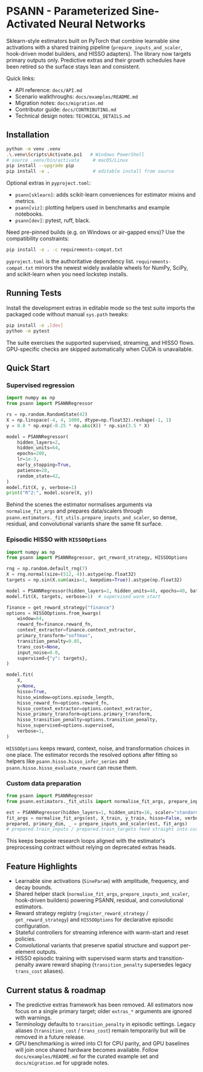 # PSANN - Parameterized Sine-Activated Neural Networks

Sklearn-style estimators built on PyTorch that combine learnable sine activations with a shared training pipeline (`prepare_inputs_and_scaler`, hook-driven model builders, and HISSO adapters). The library now targets primary outputs only. Predictive extras and their growth schedules have been retired so the surface stays lean and consistent.

Quick links:
- API reference: `docs/API.md`
- Scenario walkthroughs: `docs/examples/README.md`
- Migration notes: `docs/migration.md`
- Contributor guide: `docs/CONTRIBUTING.md`
- Technical design notes: `TECHNICAL_DETAILS.md`

## Installation

```bash
python -m venv .venv
.\.venv\Scripts\Activate.ps1   # Windows PowerShell
# source .venv/bin/activate     # macOS/Linux
pip install --upgrade pip
pip install -e .                # editable install from source
```

Optional extras in `pyproject.toml`:
- `psann[sklearn]`: adds scikit-learn conveniences for estimator mixins and metrics.
- `psann[viz]`: plotting helpers used in benchmarks and example notebooks.
- `psann[dev]`: pytest, ruff, black.

Need pre-pinned builds (e.g. on Windows or air-gapped envs)? Use the compatibility constraints:

```bash
pip install -e . -c requirements-compat.txt
```

`pyproject.toml` is the authoritative dependency list. `requirements-compat.txt` mirrors the newest widely available wheels for NumPy, SciPy, and scikit-learn when you need lockstep installs.

## Running Tests

Install the development extras in editable mode so the test suite imports the packaged code without manual `sys.path` tweaks:

```bash
pip install -e .[dev]
python -m pytest
```

The suite exercises the supported supervised, streaming, and HISSO flows. GPU-specific checks are skipped automatically when CUDA is unavailable.

## Quick Start

### Supervised regression

```python
import numpy as np
from psann import PSANNRegressor

rs = np.random.RandomState(42)
X = np.linspace(-4, 4, 1000, dtype=np.float32).reshape(-1, 1)
y = 0.8 * np.exp(-0.25 * np.abs(X)) * np.sin(3.5 * X)

model = PSANNRegressor(
    hidden_layers=2,
    hidden_units=64,
    epochs=200,
    lr=1e-3,
    early_stopping=True,
    patience=20,
    random_state=42,
)
model.fit(X, y, verbose=1)
print("R^2:", model.score(X, y))
```

Behind the scenes the estimator normalises arguments via `normalise_fit_args` and prepares data/scalers through `psann.estimators._fit_utils.prepare_inputs_and_scaler`, so dense, residual, and convolutional variants share the same fit surface.

### Episodic HISSO with `HISSOOptions`

```python
import numpy as np
from psann import PSANNRegressor, get_reward_strategy, HISSOOptions

rng = np.random.default_rng(7)
X = rng.normal(size=(512, 4)).astype(np.float32)
targets = np.sin(X.sum(axis=1, keepdims=True)).astype(np.float32)

model = PSANNRegressor(hidden_layers=2, hidden_units=48, epochs=40, batch_size=64)
model.fit(X, targets, verbose=1)  # supervised warm start

finance = get_reward_strategy("finance")
options = HISSOOptions.from_kwargs(
    window=64,
    reward_fn=finance.reward_fn,
    context_extractor=finance.context_extractor,
    primary_transform="softmax",
    transition_penalty=0.05,
    trans_cost=None,
    input_noise=0.0,
    supervised={"y": targets},
)

model.fit(
    X,
    y=None,
    hisso=True,
    hisso_window=options.episode_length,
    hisso_reward_fn=options.reward_fn,
    hisso_context_extractor=options.context_extractor,
    hisso_primary_transform=options.primary_transform,
    hisso_transition_penalty=options.transition_penalty,
    hisso_supervised=options.supervised,
    verbose=1,
)
```

`HISSOOptions` keeps reward, context, noise, and transformation choices in one place. The estimator records the resolved options after fitting so helpers like `psann.hisso.hisso_infer_series` and `psann.hisso.hisso_evaluate_reward` can reuse them.

### Custom data preparation

```python
from psann import PSANNRegressor
from psann.estimators._fit_utils import normalise_fit_args, prepare_inputs_and_scaler

est = PSANNRegressor(hidden_layers=1, hidden_units=16, scaler="standard")
fit_args = normalise_fit_args(est, X_train, y_train, hisso=False, verbose=0, lr_max=None, lr_min=None)
prepared, primary_dim, _ = prepare_inputs_and_scaler(est, fit_args)
# prepared.train_inputs / prepared.train_targets feed straight into custom loops
```

This keeps bespoke research loops aligned with the estimator's preprocessing contract without relying on deprecated extras heads.

## Feature Highlights

- Learnable sine activations (`SineParam`) with amplitude, frequency, and decay bounds.
- Shared helper stack (`normalise_fit_args`, `prepare_inputs_and_scaler`, hook-driven builders) powering PSANN, residual, and convolutional estimators.
- Reward strategy registry (`register_reward_strategy` / `get_reward_strategy`) and `HISSOOptions` for declarative episodic configuration.
- Stateful controllers for streaming inference with warm-start and reset policies.
- Convolutional variants that preserve spatial structure and support per-element outputs.
- HISSO episodic training with supervised warm starts and transition-penalty aware reward shaping (`transition_penalty` supersedes legacy `trans_cost` aliases).

## Current status & roadmap

- The predictive extras framework has been removed. All estimators now focus on a single primary target; older `extras_*` arguments are ignored with warnings.
- Terminology defaults to `transition_penalty` in episodic settings. Legacy aliases (`transition_cost` / `trans_cost`) remain temporarily but will be removed in a future release.
- GPU benchmarking is wired into CI for CPU parity, and GPU baselines will join once shared hardware becomes available. Follow `docs/examples/README.md` for the curated example set and `docs/migration.md` for upgrade notes.
